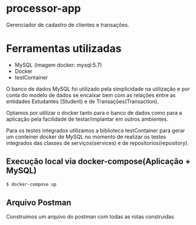 # processor-app

Gerenciador de cadastro de clientes e transações.

# Ferramentas utilizadas

* MySQL (imagem docker: mysql:5.7)
* Docker
* testContainer

O banco de dados MySQL foi utilizado pela simplicidade na utilização e por conta do modelo de dados se encaixar bem com 
as relações entre as entidades Estudantes (Student) e de Transações(Transaction).

Optamos por utilizar o docker tanto para o banco de dados como para a aplicação pela facilidade de testar/implantar em 
outros ambientes.

Para os testes integrados utilizamos a biblioteca testContainer para gerar um conteiner docker de MySQL no momento de 
realizar os testes integrados das classes de serviços(services) e de repositorios(repository). 

## Execução local via docker-compose(Aplicação + MySQL)

```sh
$ docker-compose up
```

## Arquivo Postman

Construimos um arquivo do postman com todas as rotas construidas
